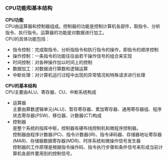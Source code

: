 ### CPU功能和基本结构

**CPU功能**  
CPU由运算器和控制器组成。控制器的功能是控制计算机各部件，取指令、分析指令、执行指令。运算器的功能是对数据进行加工。  
CPU的具体功能包括：  
- 指令控制：完成取指令、分析指指令和执行指令的操作，即指令的顺序控制
- 操作控制：一条指令的功能往往由若干操作信号的组合来实现
- 时间控制：对各种操作加以时间上的控制
- 数据加工：对数据进行算数和逻辑运算
- 中断处理：对计算机运行过程中出现的异常情况和特殊请求进行处理  

**CPU的基本结构**  
CPU主要由ALU、寄存器、CU、中断系统构成  
- 运算器  
主要由算数逻辑单元(ALU)、暂存寄存器、累加寄存器、通用寄存器组、程序状态寄存器(PSW)、移位器、计数器(CT)构成
- 控制器  
是整个系统的指挥中枢，控制器有硬布线控制机和微程序控制器。  
控制器由程序计数器(PC)、指令计数器(IR)、指令译码器、存储器地址寄存器(MAR)、存储器数据寄存器(MDR)、时序系统和微操作信号发生器  
控制器的工作原理是根据指令操作码、指令执行步骤和条件信号来形成当前计算机各部件要用到的控制信号。